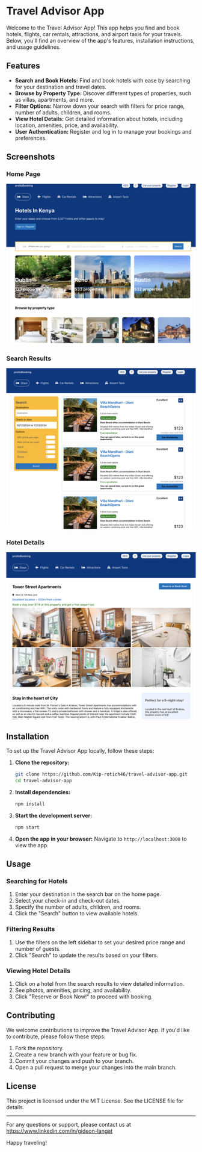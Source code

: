 # Travel Advisor App

Welcome to the Travel Advisor App! This app helps you find and book hotels, flights, car rentals, attractions, and airport taxis for your travels. Below, you'll find an overview of the app's features, installation instructions, and usage guidelines.

## Features

- **Search and Book Hotels:** Find and book hotels with ease by searching for your destination and travel dates.
- **Browse by Property Type:** Discover different types of properties, such as villas, apartments, and more.
- **Filter Options:** Narrow down your search with filters for price range, number of adults, children, and rooms.
- **View Hotel Details:** Get detailed information about hotels, including location, amenities, price, and availability.
- **User Authentication:** Register and log in to manage your bookings and preferences.

## Screenshots

### Home Page
![Home Page](src/assets/screen1.png)

### Search Results
![Search Results](src/assets/screen2.png)

### Hotel Details
![Hotel Details](src/assets/screen3.png)

## Installation

To set up the Travel Advisor App locally, follow these steps:

1. **Clone the repository:**
   ```sh
   git clone https://github.com/Kip-rotich46/travel-advisor-app.git
   cd travel-advisor-app
   ```

2. **Install dependencies:**
   ```sh
   npm install
   ```

3. **Start the development server:**
   ```sh
   npm start
   ```

4. **Open the app in your browser:**
   Navigate to `http://localhost:3000` to view the app.

## Usage

### Searching for Hotels

1. Enter your destination in the search bar on the home page.
2. Select your check-in and check-out dates.
3. Specify the number of adults, children, and rooms.
4. Click the "Search" button to view available hotels.

### Filtering Results

1. Use the filters on the left sidebar to set your desired price range and number of guests.
2. Click "Search" to update the results based on your filters.

### Viewing Hotel Details

1. Click on a hotel from the search results to view detailed information.
2. See photos, amenities, pricing, and availability.
3. Click "Reserve or Book Now!" to proceed with booking.

## Contributing

We welcome contributions to improve the Travel Advisor App. If you'd like to contribute, please follow these steps:

1. Fork the repository.
2. Create a new branch with your feature or bug fix.
3. Commit your changes and push to your branch.
4. Open a pull request to merge your changes into the main branch.

## License

This project is licensed under the MIT License. See the LICENSE file for details.

---

For any questions or support, please contact us at https://www.linkedin.com/in/gideon-langat


Happy traveling!